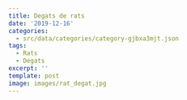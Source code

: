 ```yaml
---
title: Degats de rats
date: '2019-12-16'
categories:
  - src/data/categories/category-gjbxa3mjt.json
tags:
  - Rats
  - Degats
excerpt: ''
template: post
image: images/rat_degat.jpg
---
```

